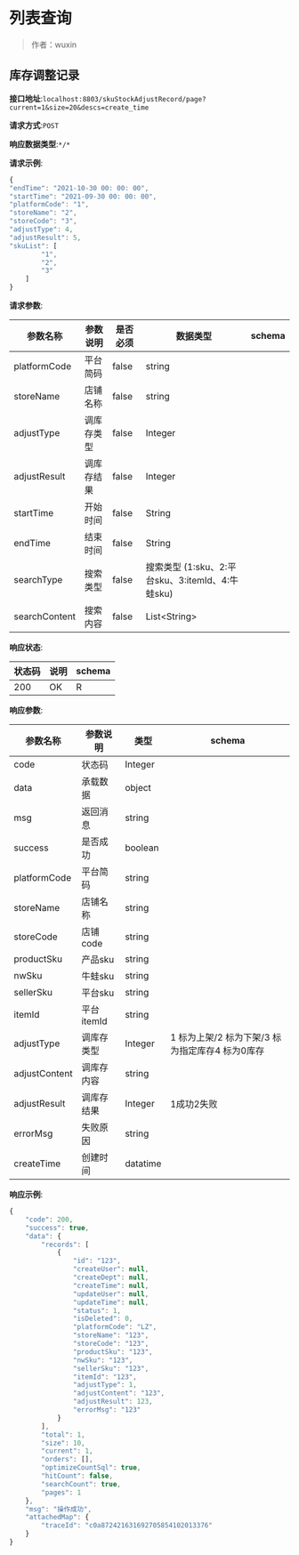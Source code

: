 # 列表查询

> 作者：wuxin

## 库存调整记录


**接口地址**:`localhost:8803/skuStockAdjustRecord/page?current=1&size=20&descs=create_time`


**请求方式**:`POST`


**响应数据类型**:`*/*`

**请求示例**:


```javascript
{
"endTime": "2021-10-30 00: 00: 00",
"startTime": "2021-09-30 00: 00: 00",
"platformCode": "1",
"storeName": "2",
"storeCode": "3",
"adjustType": 4,
"adjustResult": 5,
"skuList": [
        "1",
        "2",
        "3"
    ]
}
```

**请求参数**:

| 参数名称 | 参数说明 | 是否必须 | 数据类型 | schema |
| -------- | -------- | -------- | -------- | ------ |
|platformCode|平台简码|false|string||
|storeName|店铺名称|false|string||
|adjustType|调库存类型|false|Integer||
|adjustResult|调库存结果|false|Integer||
|startTime|开始时间|false|String||
|endTime|结束时间|false|String||
|searchType|搜索类型|false|搜索类型 (1:sku、2:平台sku、3:itemId、4:牛蛙sku)||
|searchContent|搜索内容|false|List&lt;String>|

**响应状态**:

| 状态码 | 说明 | schema |
| -------- | -------- | ----- | 
|200|OK|R|

**响应参数**:

| 参数名称 | 参数说明 | 类型 | schema |
| -------- | -------- | ----- |----- | 
|code|状态码|Integer||
|data|承载数据|object||
|msg|返回消息|string||
|success|是否成功|boolean||
|platformCode|平台简码|string||
|storeName|店铺名称|string||
|storeCode|店铺code|string||
|productSku|产品sku|string||
|nwSku|牛蛙sku|string||
|sellerSku|平台sku|string||
|itemId|平台itemId|string||
|adjustType|调库存类型|Integer|1  标为上架/2  标为下架/3  标为指定库存4  标为0库存|
|adjustContent|调库存内容|string||
|adjustResult|调库存结果|Integer|1成功2失败
|errorMsg|失败原因|string||
|createTime|创建时间|datatime|||


**响应示例**:
```javascript
{
    "code": 200,
    "success": true,
    "data": {
        "records": [
            {
                "id": "123",
                "createUser": null,
                "createDept": null,
                "createTime": null,
                "updateUser": null,
                "updateTime": null,
                "status": 1,
                "isDeleted": 0,
                "platformCode": "LZ",
                "storeName": "123",
                "storeCode": "123",
                "productSku": "123",
                "nwSku": "123",
                "sellerSku": "123",
                "itemId": "123",
                "adjustType": 1,
                "adjustContent": "123",
                "adjustResult": 123,
                "errorMsg": "123"
            }
        ],
        "total": 1,
        "size": 10,
        "current": 1,
        "orders": [],
        "optimizeCountSql": true,
        "hitCount": false,
        "searchCount": true,
        "pages": 1
    },
    "msg": "操作成功",
    "attachedMap": {
        "traceId": "c0a872421631692705854102013376"
    }
}
```